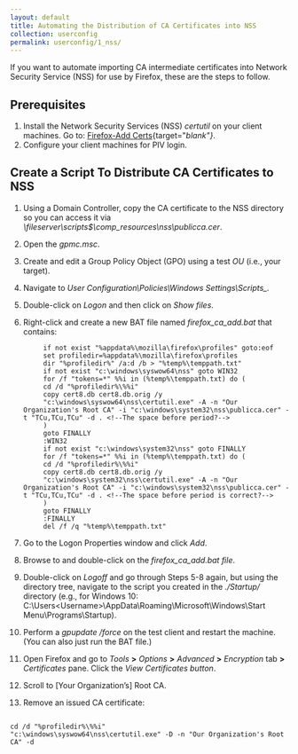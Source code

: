 ```yaml
---
layout: default
title: Automating the Distribution of CA Certificates into NSS
collection: userconfig
permalink: userconfig/1_nss/
---
```

If you want to automate importing CA intermediate certificates into Network Security Service (NSS) for use by Firefox, these are the steps to follow. <!--Needs more context.--> 

## Prerequisites

1. Install the Network Security Services (NSS) _certutil_ on your client machines. Go to: [Firefox-Add Certs](https://github.com/christian-korneck/firefox_add-certs/releases){target="_blank"}_.
2. Configure your client machines for PIV login. <!--Should we say "PIV login with Firefox"? We should include a link to the new Firefox Playbook when LaChelle moves Firefox Playbook to Staging.-->

## Create a Script To Distribute CA Certificates to NSS

1. Using a Domain Controller, copy the CA certificate to the NSS directory so you can access it via _\\fileserver\scripts$\comp_resources\nss\publicca.cer_.
2. Open the _gpmc.msc_. 
3. Create and edit a Group Policy Object (GPO) using a test _OU_ (i.e., your target).
4. Navigate to _User Configuration\Policies\Windows Settings\Scripts\_._ 
5. Double-click on _Logon_ and then click on _Show files_.
6. Right-click and create a new BAT file named _firefox_ca_add.bat_ that contains: <!--Right-click on what, to do what? Is the BAT file the "script" the admin "added to the "/Startup/ directory" mentioned in Step 9? Explain "/Startup/ directory.-->

            if not exist "%appdata%\mozilla\firefox\profiles" goto:eof
            set profiledir=%appdata%\mozilla\firefox\profiles
            dir "%profiledir%" /a:d /b > "%temp%\temppath.txt"
            if not exist "c:\windows\syswow64\nss" goto WIN32
            for /f "tokens=*" %%i in (%temp%\temppath.txt) do (
            cd /d "%profiledir%\%%i"
            copy cert8.db cert8.db.orig /y
            "c:\windows\syswow64\nss\certutil.exe" -A -n "Our Organization's Root CA" -i "c:\windows\system32\nss\publicca.cer" -t "TCu,TCu,TCu" -d . <!--The space before period?-->
            )
            goto FINALLY
            :WIN32
            if not exist "c:\windows\system32\nss" goto FINALLY
            for /f "tokens=*" %%i in (%temp%\temppath.txt) do (
            cd /d "%profiledir%\%%i"
            copy cert8.db cert8.db.orig /y
            "c:\windows\system32\nss\certutil.exe" -A -n "Our Organization's Root CA" -i "c:\windows\system32\nss\publicca.cer" -t "TCu,TCu,TCu" -d . <!--The space before period is correct?-->
            )
            goto FINALLY
            :FINALLY
            del /f /q "%temp%\temppath.txt"

7. Go to the Logon Properties window and click _Add_.
8. Browse to and double-click on the _firefox_ca_add.bat file_.
9. Double-click on _Logoff_ and go through Steps 5-8 again, but using the directory tree, navigate to the script you created in the _./Startup/_ directory (e.g., for Windows 10:  C:\Users\<Username>\AppData\Roaming\Microsoft\Windows\Start Menu\Programs\Startup). <!--Is this script the same as the BAT file from Step 6? Unclear.-->
10. Perform a _gpupdate /force_ on the test client and restart the machine. (You can also just run the BAT file.)
11. Open Firefox and go to _Tools_ **>** _Options_ **>** _Advanced_ **>** _Encryption_ tab **>** _Certificates_ pane. Click the _View Certificates button_. 
12. Scroll to [Your Organization’s] Root CA.
13. Remove an issued CA certificate: <!--Can't follow the logic of this ending. What does this have to do with "automating distribution of CA intermediate certificates into NSS"? Need a more clear wrap-up and tie-in to the purpose/context for this Playbook.-->

```

cd /d "%profiledir%\%%i"
"c:\windows\syswow64\nss\certutil.exe" -D -n "Our Organization's Root CA" -d 
```
